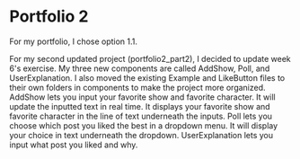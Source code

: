 # Portfolio 2

For my portfolio, I chose option 1.1.

For my second updated project (portfolio2_part2), I decided to update week 6's exercise. My three new components are called AddShow, Poll, and UserExplanation. I also moved the existing Example and LikeButton files to their own folders in components to make the project more organized.
AddShow lets you input your favorite show and favorite character. It will update the inputted text in real time. It displays your favorite show and favorite character in the line of text underneath the inputs.
Poll lets you choose which post you liked the best in a dropdown menu. It will display your choice in text underneath the dropdown.
UserExplanation lets you input what post you liked and why.
